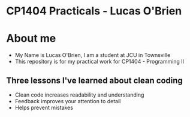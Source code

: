 # CP1404 Practicals - Lucas O'Brien

# About me
- My Name is Lucas O'Brien, I am a student at JCU in Townsville
- This repository is for my practical work for CP1404 - Programming II

## Three lessons I've learned about clean coding

- Clean code increases readability and understanding
- Feedback improves your attention to detail
- Helps prevent mistakes



